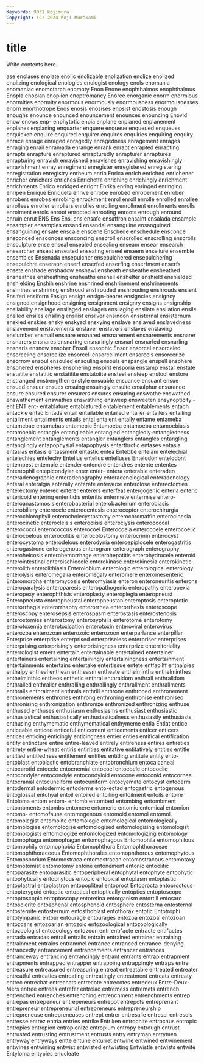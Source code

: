 ```yaml
---
Keywords: 9031 kojimura
Copyright: (C) 2024 Koji Murakami
---
```


# title

Write contents here.



ase enolases enolate
enolic enolizable enolization enolize enolized enolizing enological enologies enologist enology
enols enomania enomaniac enomotarch enomoty Enon Enone enophthalmos enophthalmus Enopla
enoplan enoplion enoptromancy Enoree enorganic enorm enormious enormities enormity enormous
enormously enormousness enormousnesses enorn enorthotrope Enos enosis enosises enosist enostosis
enough enoughs enounce enounced enouncement enounces enouncing Enovid enow enows
enp- enphytotic enpia enplane enplaned enplanement enplanes enplaning enquarter enquere
enqueue enqueued enqueues enquicken enquire enquired enquirer enquires enquiries enquiring
enquiry enrace enrage enraged enragedly enragedness enragement enrages enraging enrail
enramada enrange enrank enrapt enrapted enrapting enrapts enrapture enraptured enrapturedly
enrapturer enraptures enrapturing enravish enravished enravishes enravishing enravishingly enravishment enray
enregiment enregister enregistered enregistering enregistration enregistry enrheum enrib Enrica enrich
enriched enrichener enricher enrichers enriches Enrichetta enriching enrichingly enrichment enrichments
Enrico enridged enright Enrika enring enringed enringing enripen Enrique Enriqueta
enrive enrobe enrobed enrobement enrober enrobers enrobes enrobing enrockment enrol
enroll enrolle enrolled enrollee enrollees enroller enrollers enrolles enrolling enrollment
enrollments enrolls enrolment enrols enroot enrooted enrooting enroots enrough enround
enruin enrut ENS Ens Ens. ens ensafe ensaffron ensaint ensalada
ensample ensampler ensamples ensand ensandal ensanguine ensanguined ensanguining ensate enscale
enscene Enschede enschedule ensconce ensconced ensconces ensconcing enscroll enscrolled enscrolling
enscrolls ensculpture ense enseal ensealed ensealing enseam ensear ensearch ensearcher
enseat enseated enseating enseel enseem ensellure ensemble ensembles Ensenada ensepulcher
ensepulchered ensepulchering ensepulchre enseraph enserf enserfed enserfing enserfment enserfs ensete
enshade enshadow enshawl ensheath ensheathe ensheathed ensheathes ensheathing ensheaths enshell
enshelter enshield enshielded enshielding Enshih enshrine enshrined enshrinement enshrinements enshrines
enshrining enshroud enshrouded enshrouding enshrouds ensient Ensiferi ensiform Ensign ensign
ensign-bearer ensigncies ensigncy ensigned ensignhood ensigning ensignment ensignry ensigns ensignship
ensilability ensilage ensilaged ensilages ensilaging ensilate ensilation ensile ensiled ensiles
ensiling ensilist ensilver ensindon ensisternal ensisternum enskied enskies ensky enskyed
enskying enslave enslaved enslavedness enslavement enslavements enslaver enslavers enslaves enslaving
enslumber ensmall ensnare ensnared ensnarement ensnarements ensnarer ensnarers ensnares ensnaring
ensnaringly ensnarl ensnarled ensnarling ensnarls ensnow ensober Ensoll ensophic Ensor
ensorcel ensorceled ensorceling ensorcelize ensorcell ensorcellment ensorcels ensorcerize ensorrow ensoul
ensouled ensouling ensouls enspangle enspell ensphere ensphered enspheres ensphering enspirit
ensporia enstamp enstar enstate enstatite enstatitic enstatitite enstatolite ensteel ensteep
enstool enstore enstranged enstrengthen enstyle ensuable ensuance ensuant ensue ensued
ensuer ensues ensuing ensuingly ensuite ensulphur ensurance ensure ensured ensurer
ensurers ensures ensuring enswathe enswathed enswathement enswathes enswathing ensweep ensweeten
ensynopticity -ent ENT ent- entablature entablatured entablement entablements entach entackle
entad Entada entail entailable entailed entailer entailers entailing entailment entailments
entails ental entalent entally entame entameba entamebae entamebas entamebic Entamoeba
entamoeba entamoebiasis entamoebic entangle entangleable entangled entangledly entangledness entanglement entanglements
entangler entanglers entangles entangling entanglingly entapophysial entapophysis entarthrotic entases entasia
entasias entasis entassment entastic entea Entebbe entelam entelechial entelechies entelechy
Entellus entellus entelluses Entelodon entelodont entempest entemple entender entendre entendres
entente ententes Ententophil entepicondylar enter enter- entera enterable enteraden enteradenographic
enteradenography enteradenological enteradenology enteral enteralgia enterally enterate enterauxe enterclose enterectomies
enterectomy entered enterer enterers enterfeat entergogenic enteria enteric entericoid entering
enteritidis enteritis entermete entermise entero- enteroanastomosis enterobacterial enterobacterium enterobiasis enterobiliary
enterocele enterocentesis enteroceptor enterochirurgia enterochlorophyll enterocholecystostomy enterochromaffin enterocinesia enterocinetic enterocleisis
enteroclisis enteroclysis enterococcal enterococci enterococcus enterocoel Enterocoela enterocoele enterocoelic enterocoelous
enterocolitis enterocolostomy enterocrinin enterocyst enterocystoma enterodelous enterodynia enteroepiplocele enterogastritis enterogastrone
enterogenous enterogram enterograph enterography enterohelcosis enterohemorrhage enterohepatitis enterohydrocele enteroid enterointestinal
enteroischiocele enterokinase enterokinesia enterokinetic enterolith enterolithiasis Enterolobium enterologic enterological enterology
enterolysis enteromegalia enteromegaly enteromere enteromesenteric Enteromorpha enteromycosis enteromyiasis enteron enteroneuritis
enterons enteroparalysis enteroparesis enteropathogenic enteropathy enteropexia enteropexy enterophthisis enteroplasty enteroplegia
enteropneust Enteropneusta enteropneustal enteropneustan enteroptosis enteroptotic enterorrhagia enterorrhaphy enterorrhea enterorrhexis
enteroscope enteroscopy enterosepsis enterospasm enterostasis enterostenosis enterostomies enterostomy enterosyphilis enterotome
enterotomy enterotoxemia enterotoxication enterotoxin enteroviral enterovirus enterozoa enterozoan enterozoic enterozoon
enterparlance enterpillar Enterprise enterprise enterprised enterpriseless enterpriser enterprises enterprising enterprisingly
enterprisingness enterprize enterritoriality enterrologist enters entertain entertainable entertained entertainer entertainers
entertaining entertainingly entertainingness entertainment entertainments entertains entertake entertissue entete entfaoilff
enthalpies enthalpy entheal enthean entheasm entheate enthelmintha enthelminthes enthelminthic entheos
enthetic enthral enthraldom enthrall enthralldom enthralled enthraller enthralling enthrallingly enthrallment
enthrallments enthralls enthralment enthrals enthrill enthrone enthroned enthronement enthronements enthrones
enthrong enthroning enthronise enthronised enthronising enthronization enthronize enthronized enthronizing enthuse
enthused enthuses enthusiasm enthusiasms enthusiast enthusiastic enthusiastical enthusiastically enthusiasticalness enthusiastly
enthusiasts enthusing enthymematic enthymematical enthymeme entia Entiat entice enticeable enticed
enticeful enticement enticements enticer enticers entices enticing enticingly enticingness entier
enties entifical entification entify entincture entire entire-leaved entirely entireness entires
entireties entirety entire-wheat entiris entirities entitative entitatively entities entitle entitled
entitledness entitlement entitles entitling entitule entity ento- entoblast entoblastic entobranchiate
entobronchium entocalcaneal entocarotid entocele entocnemial entocoel entocoele entocoelic entocondylar entocondyle
entocondyloid entocone entoconid entocornea entocranial entocuneiform entocuniform entocyemate entocyst entoderm
entodermal entodermic entoderms ento-ectad entogastric entogenous entoglossal entohyal entoil entoiled
entoiling entoilment entoils entoire Entoloma entom entom- entomb entombed entombing
entombment entombments entombs entomere entomeric entomic entomical entomion entomo- entomofauna
entomogenous entomoid entomol entomol. entomolegist entomolite entomologic entomological entomologically entomologies
entomologise entomologised entomologising entomologist entomologists entomologize entomologized entomologizing entomology Entomophaga
entomophagan entomophagous Entomophila entomophilous entomophily entomophobia Entomophthora Entomophthoraceae entomophthoraceous Entomophthorales
entomophthorous entomophytous Entomosporium Entomostraca entomostracan entomostracous entomotaxy entomotomist entomotomy entone
entonement entonic entoolitic entoparasite entoparasitic entoperipheral entophytal entophyte entophytic entophytically
entophytous entopic entopical entoplasm entoplastic entoplastral entoplastron entopopliteal entoproct Entoprocta
entoproctous entopterygoid entoptic entoptical entoptically entoptics entoptoscope entoptoscopic entoptoscopy entoretina
entorganism entortill entosarc entosclerite entosphenal entosphenoid entosphere entosterna entosternal entosternite
entosternum entosthoblast entothorax entotic Entotrophi entotympanic entour entourage entourages entozoa
entozoal entozoan entozoans entozoarian entozoic entozoological entozoologically entozoologist entozoology entozoon
entr entr'acte entracte entr'actes entrada entradas entrail entrails entrain entrained
entrainer entraining entrainment entrains entrammel entrance entranced entrance-denying entrancedly entrancement
entrancements entrancer entrances entranceway entrancing entrancingly entrant entrants entrap entrapment
entrapments entrapped entrapper entrapping entrappingly entraps entre entreasure entreasured entreasuring
entreat entreatable entreated entreater entreatful entreaties entreating entreatingly entreatment entreats
entreaty entrec entrechat entrechats entrecote entrecotes entredeux Entre-Deux-Mers entree entrees
entrefer entrelac entremess entremets entrench entrenched entrenches entrenching entrenchment entrenchments
entrep entrepas entrepeneur entrepeneurs entrepot entrepots entreprenant entrepreneur entrepreneurial entrepreneurs
entrepreneurship entrepreneuse entrepreneuses entrept entrer entresalle entresol entresols entresse entrez
entria entries entrike Entriken entrochite entrochus entropic entropies entropion entropionize
entropium entropy entrough entrust entrusted entrusting entrustment entrusts entry entryman
entrymen entryway entryways entte entune enturret entwine entwined entwinement entwines
entwining entwist entwisted entwisting Entwistle entwists entwite Entyloma entypies enucleate
